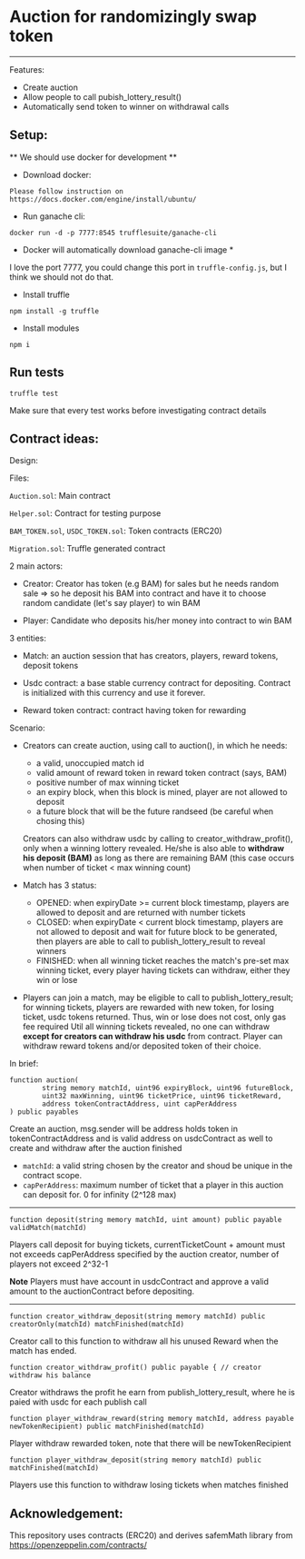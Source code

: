 # Auction for randomizingly swap token
---

Features:

- Create auction
- Allow people to call pubish_lottery_result()
- Automatically send token to winner on withdrawal calls

## Setup:

** We should use docker for development **

- Download docker:

```
Please follow instruction on https://docs.docker.com/engine/install/ubuntu/
```

- Run ganache cli:

```
docker run -d -p 7777:8545 trufflesuite/ganache-cli
```

* Docker will automatically download ganache-cli image *

I love the port 7777, you could change this port in ``truffle-config.js``, but I think we should not do that.

- Install truffle 

```
npm install -g truffle
```

- Install modules

```
npm i
```

## Run tests

```
truffle test
```

Make sure that every test works before investigating contract details


## Contract ideas:

Design:

Files:

``Auction.sol``: Main contract

``Helper.sol``: Contract for testing purpose

``BAM_TOKEN.sol``, ``USDC_TOKEN.sol``: Token contracts (ERC20)

``Migration.sol``: Truffle generated contract

2 main actors:

- Creator: Creator has token (e.g BAM) for sales but he needs random sale => so he deposit his BAM into contract and have it to choose random candidate (let's say player) to win BAM

- Player: Candidate who deposits his/her money into contract to win BAM

3 entities:

- Match: an auction session that has creators, players, reward tokens, deposit tokens

- Usdc contract: a base stable currency contract for depositing. Contract is initialized with this currency and use it forever.

- Reward token contract: contract having token for rewarding 

Scenario:

- Creators can create auction, using call to auction(), in which he needs: 
    + a valid, unoccupied match id
    + valid amount of reward token in reward token contract (says, BAM)
    + positive number of max winning ticket
    + an expiry block, when this block is mined, player are not allowed to deposit
    + a future block that will be the future randseed (be careful when chosing this)

  Creators can also withdraw usdc by calling to creator_withdraw_profit(), only when a winning lottery revealed.
  He/she is also able to **withdraw his deposit (BAM)** as long as there are remaining BAM (this case occurs when number of ticket < max winning count) 

- Match has 3 status:
    + OPENED: when expiryDate >= current block timestamp, players are allowed to deposit and are returned with number tickets
    + CLOSED: when expiryDate < current block timestamp, players are not allowed to deposit and wait for future block to be generated, then players are able to call to publish_lottery_result to reveal winners
    + FINISHED: when all winning ticket reaches the match's pre-set max winning ticket, every player having tickets can withdraw, either they win or lose

- Players can join a match, may be eligible to call to publish_lottery_result; for winning tickets, players are rewarded with new token, for losing ticket, usdc tokens returned. Thus, win or lose does not cost, only gas fee required
Util all winning tickets revealed, no one can withdraw **except for creators can withdraw his usdc** from contract.
Player can withdraw reward tokens and/or deposited token of their choice.

In brief:

```
function auction(
        string memory matchId, uint96 expiryBlock, uint96 futureBlock, 
        uint32 maxWinning, uint96 ticketPrice, uint96 ticketReward, 
        address tokenContractAddress, uint capPerAddress
) public payables
```

Create an auction, msg.sender will be address holds token in tokenContractAddress and is valid address on usdcContract as well to create and withdraw after the auction finished

- ``matchId``: a valid string chosen by the creator and shoud be unique in the contract scope.
- ``capPerAddress``: maximum number of ticket that a player in this auction can deposit for. 0 for infinity (2^128 max)

--- 

```
function deposit(string memory matchId, uint amount) public payable validMatch(matchId)
```

Players call deposit for buying tickets, currentTicketCount + amount must not exceeds capPerAddress specified by the auction creator, number of players not exceed 2^32-1

**Note**
Players must have account in usdcContract and approve a valid amount to the auctionContract before depositing.

---

```
function creator_withdraw_deposit(string memory matchId) public creatorOnly(matchId) matchFinished(matchId)
```

Creator call to this function to withdraw all his unused Reward when the match has ended.


```
function creator_withdraw_profit() public payable { // creator withdraw his balance
```
Creator withdraws the profit he earn from publish_lottery_result, where he is paied with usdc for each publish call


```
function player_withdraw_reward(string memory matchId, address payable newTokenRecipient) public matchFinished(matchId)
```

Player withdraw rewarded token, note that there will be newTokenRecipient

```
function player_withdraw_deposit(string memory matchId) public matchFinished(matchId)
```

Players use this function to withdraw losing tickets when matches finished 
        
## Acknowledgement:

This repository uses contracts (ERC20) and derives safemMath library from https://openzeppelin.com/contracts/